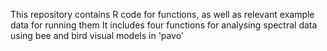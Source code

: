This repository contains R code for functions, as well as relevant example data for running them
It includes four functions for analysing spectral data using bee and bird visual models in 'pavo'
